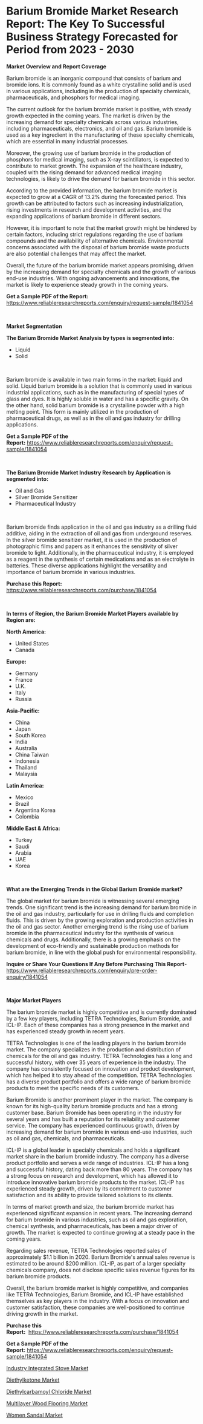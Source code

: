 <p><h1>Barium Bromide Market Research Report: The Key To Successful Business Strategy Forecasted for Period from 2023 - 2030</h1></p><p><strong>Market Overview and Report Coverage</strong></p>
<p><p>Barium bromide is an inorganic compound that consists of barium and bromide ions. It is commonly found as a white crystalline solid and is used in various applications, including in the production of specialty chemicals, pharmaceuticals, and phosphors for medical imaging.</p><p>The current outlook for the barium bromide market is positive, with steady growth expected in the coming years. The market is driven by the increasing demand for specialty chemicals across various industries, including pharmaceuticals, electronics, and oil and gas. Barium bromide is used as a key ingredient in the manufacturing of these specialty chemicals, which are essential in many industrial processes.</p><p>Moreover, the growing use of barium bromide in the production of phosphors for medical imaging, such as X-ray scintillators, is expected to contribute to market growth. The expansion of the healthcare industry, coupled with the rising demand for advanced medical imaging technologies, is likely to drive the demand for barium bromide in this sector.</p><p>According to the provided information, the barium bromide market is expected to grow at a CAGR of 13.2% during the forecasted period. This growth can be attributed to factors such as increasing industrialization, rising investments in research and development activities, and the expanding applications of barium bromide in different sectors.</p><p>However, it is important to note that the market growth might be hindered by certain factors, including strict regulations regarding the use of barium compounds and the availability of alternative chemicals. Environmental concerns associated with the disposal of barium bromide waste products are also potential challenges that may affect the market.</p><p>Overall, the future of the barium bromide market appears promising, driven by the increasing demand for specialty chemicals and the growth of various end-use industries. With ongoing advancements and innovations, the market is likely to experience steady growth in the coming years.</p></p>
<p><strong>Get a Sample PDF of the Report:</strong> <a href="https://www.reliableresearchreports.com/enquiry/request-sample/1841054">https://www.reliableresearchreports.com/enquiry/request-sample/1841054</a></p>
<p>&nbsp;</p>
<p><strong>Market Segmentation</strong></p>
<p><strong>The Barium Bromide Market Analysis by types is segmented into:</strong></p>
<p><ul><li>Liquid</li><li>Solid</li></ul></p>
<p>&nbsp;</p>
<p><p>Barium bromide is available in two main forms in the market: liquid and solid. Liquid barium bromide is a solution that is commonly used in various industrial applications, such as in the manufacturing of special types of glass and dyes. It is highly soluble in water and has a specific gravity. On the other hand, solid barium bromide is a crystalline powder with a high melting point. This form is mainly utilized in the production of pharmaceutical drugs, as well as in the oil and gas industry for drilling applications.</p></p>
<p><strong>Get a Sample PDF of the Report:</strong>&nbsp;<a href="https://www.reliableresearchreports.com/enquiry/request-sample/1841054">https://www.reliableresearchreports.com/enquiry/request-sample/1841054</a></p>
<p>&nbsp;</p>
<p><strong>The Barium Bromide Market Industry Research by Application is segmented into:</strong></p>
<p><ul><li>Oil and Gas</li><li>Silver Bromide Sensitizer</li><li>Pharmaceutical Industry</li></ul></p>
<p>&nbsp;</p>
<p><p>Barium bromide finds application in the oil and gas industry as a drilling fluid additive, aiding in the extraction of oil and gas from underground reserves. In the silver bromide sensitizer market, it is used in the production of photographic films and papers as it enhances the sensitivity of silver bromide to light. Additionally, in the pharmaceutical industry, it is employed as a reagent in the synthesis of certain medications and as an electrolyte in batteries. These diverse applications highlight the versatility and importance of barium bromide in various industries.</p></p>
<p><strong>Purchase this Report:</strong>&nbsp; <a href="https://www.reliableresearchreports.com/purchase/1841054">https://www.reliableresearchreports.com/purchase/1841054</a></p>
<p>&nbsp;</p>
<p><strong>In terms of Region, the Barium Bromide Market Players available by Region are:</strong></p>
<p>
    <p> <strong> North America: </strong>
        <ul>
            <li>United States</li>
            <li>Canada</li>
        </ul>
        </p> 
    <p> <strong> Europe: </strong>
        <ul>
            <li>Germany</li>
            <li>France</li>
            <li>U.K.</li>
            <li>Italy</li>
            <li>Russia</li>
        </ul>
        </p> 
    <p> <strong> Asia-Pacific: </strong>
        <ul>
            <li>China</li>
            <li>Japan</li>
            <li>South Korea</li>
            <li>India</li>
            <li>Australia</li>
            <li>China Taiwan</li>
            <li>Indonesia</li>
            <li>Thailand</li>
            <li>Malaysia</li>
        </ul>
        </p> 
    <p> <strong> Latin America: </strong>
        <ul>
            <li>Mexico</li>
            <li>Brazil</li>
            <li>Argentina Korea</li>
            <li>Colombia</li>
        </ul>
        </p> 
    <p> <strong> Middle East & Africa: </strong>
        <ul>
            <li>Turkey</li>
            <li>Saudi</li>
            <li>Arabia</li>
            <li>UAE</li>
            <li>Korea</li>
        </ul>
    </p>
    </p>
<p>&nbsp;</p>
<p><strong>What are the Emerging Trends in the Global Barium Bromide market?</strong></p>
<p><p>The global market for barium bromide is witnessing several emerging trends. One significant trend is the increasing demand for barium bromide in the oil and gas industry, particularly for use in drilling fluids and completion fluids. This is driven by the growing exploration and production activities in the oil and gas sector. Another emerging trend is the rising use of barium bromide in the pharmaceutical industry for the synthesis of various chemicals and drugs. Additionally, there is a growing emphasis on the development of eco-friendly and sustainable production methods for barium bromide, in line with the global push for environmental responsibility.</p></p>
<p><strong>Inquire or Share Your Questions If Any Before Purchasing This Report</strong>- <a href="https://www.reliableresearchreports.com/enquiry/pre-order-enquiry/1841054">https://www.reliableresearchreports.com/enquiry/pre-order-enquiry/1841054</a></p>
<p>&nbsp;</p>
<p><strong>Major Market Players</strong></p>
<p><p>The barium bromide market is highly competitive and is currently dominated by a few key players, including TETRA Technologies, Barium Bromide, and ICL-IP. Each of these companies has a strong presence in the market and has experienced steady growth in recent years.</p><p>TETRA Technologies is one of the leading players in the barium bromide market. The company specializes in the production and distribution of chemicals for the oil and gas industry. TETRA Technologies has a long and successful history, with over 35 years of experience in the industry. The company has consistently focused on innovation and product development, which has helped it to stay ahead of the competition. TETRA Technologies has a diverse product portfolio and offers a wide range of barium bromide products to meet the specific needs of its customers.</p><p>Barium Bromide is another prominent player in the market. The company is known for its high-quality barium bromide products and has a strong customer base. Barium Bromide has been operating in the industry for several years and has built a reputation for its reliability and customer service. The company has experienced continuous growth, driven by increasing demand for barium bromide in various end-use industries, such as oil and gas, chemicals, and pharmaceuticals.</p><p>ICL-IP is a global leader in specialty chemicals and holds a significant market share in the barium bromide industry. The company has a diverse product portfolio and serves a wide range of industries. ICL-IP has a long and successful history, dating back more than 80 years. The company has a strong focus on research and development, which has allowed it to introduce innovative barium bromide products to the market. ICL-IP has experienced steady growth, driven by its commitment to customer satisfaction and its ability to provide tailored solutions to its clients.</p><p>In terms of market growth and size, the barium bromide market has experienced significant expansion in recent years. The increasing demand for barium bromide in various industries, such as oil and gas exploration, chemical synthesis, and pharmaceuticals, has been a major driver of growth. The market is expected to continue growing at a steady pace in the coming years.</p><p>Regarding sales revenue, TETRA Technologies reported sales of approximately $1.1 billion in 2020. Barium Bromide's annual sales revenue is estimated to be around $200 million. ICL-IP, as part of a larger specialty chemicals company, does not disclose specific sales revenue figures for its barium bromide products.</p><p>Overall, the barium bromide market is highly competitive, and companies like TETRA Technologies, Barium Bromide, and ICL-IP have established themselves as key players in the industry. With a focus on innovation and customer satisfaction, these companies are well-positioned to continue driving growth in the market.</p></p>
<p><strong>Purchase this Report:</strong>&nbsp;&nbsp;<a href="https://www.reliableresearchreports.com/purchase/1841054">https://www.reliableresearchreports.com/purchase/1841054</a></p>
<p></p>
<p><strong>Get a Sample PDF of the Report:</strong>&nbsp;<a href="https://www.reliableresearchreports.com/enquiry/request-sample/1841054">https://www.reliableresearchreports.com/enquiry/request-sample/1841054</a></p>
<p><p><a href="https://medium.com/@stephenstevens11/industry-integrated-stove-market-insights-into-market-cagr-market-trends-and-growth-strategies-1022f4204982">Industry Integrated Stove Market</a></p><p><a href="https://github.com/marloy8/Market-Research-Report-List-1/blob/main/diethylketone-market.md">Diethylketone Market</a></p><p><a href="https://github.com/aliciawhite5576/Market-Research-Report-List-1/blob/main/diethylcarbamoyl-chloride-market.md">Diethylcarbamoyl Chloride Market</a></p><p><a href="https://medium.com/@stephenarmstrong52/analyzing-multilayer-wood-flooring-market-global-industry-perspective-and-forecast-2023-to-2030-00ad3745d9e5">Multilayer Wood Flooring Market</a></p><p><a href="https://medium.com/@nicholasgarcia1914/women-sandal-market-size-cagr-trends-2024-2030-632daa0b1c20">Women Sandal Market</a></p></p>
